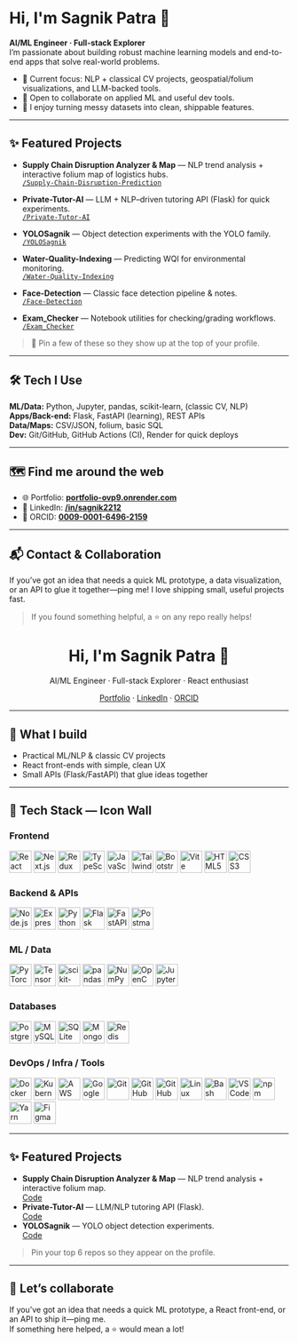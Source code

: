 # Hi, I'm Sagnik Patra 👋

**AI/ML Engineer · Full-stack Explorer**  
I’m passionate about building robust machine learning models and end-to-end apps that solve real-world problems.

- 🔭 Current focus: NLP + classical CV projects, geospatial/folium visualizations, and LLM-backed tools.
- 🤝 Open to collaborate on applied ML and useful dev tools.
- 🧩 I enjoy turning messy datasets into clean, shippable features.

---

## ✨ Featured Projects

- **Supply Chain Disruption Analyzer & Map** — NLP trend analysis + interactive folium map of logistics hubs.  
  [`/Supply-Chain-Disruption-Prediction`](https://github.com/sagnik1-patra/Supply-Chain-Disruption-Prediction)

- **Private-Tutor-AI** — LLM + NLP–driven tutoring API (Flask) for quick experiments.  
  [`/Private-Tutor-AI`](https://github.com/sagnik1-patra/Private-Tutor-AI)

- **YOLOSagnik** — Object detection experiments with the YOLO family.  
  [`/YOLOSagnik`](https://github.com/sagnik1-patra/YOLOSagnik)

- **Water-Quality-Indexing** — Predicting WQI for environmental monitoring.  
  [`/Water-Quality-Indexing`](https://github.com/sagnik1-patra/Water-Quality-Indexing)

- **Face-Detection** — Classic face detection pipeline & notes.  
  [`/Face-Detection`](https://github.com/sagnik1-patra/Face-Detection)

- **Exam_Checker** — Notebook utilities for checking/grading workflows.  
  [`/Exam_Checker`](https://github.com/sagnik1-patra/Exam_Checker)

> 🔖 Pin a few of these so they show up at the top of your profile.

---

## 🛠️ Tech I Use

**ML/Data:** Python, Jupyter, pandas, scikit-learn, (classic CV, NLP)  
**Apps/Back-end:** Flask, FastAPI (learning), REST APIs  
**Data/Maps:** CSV/JSON, folium, basic SQL  
**Dev:** Git/GitHub, GitHub Actions (CI), Render for quick deploys

---

## 🗺️ Find me around the web

- 🌐 Portfolio: **[portfolio-ovp9.onrender.com](https://portfolio-ovp9.onrender.com/)**
- 💼 LinkedIn: **[/in/sagnik2212](https://www.linkedin.com/in/sagnik2212)**
- 🔎 ORCID: **[0009-0001-6496-2159](https://orcid.org/0009-0001-6496-2159)**

---

## 📬 Contact & Collaboration

If you’ve got an idea that needs a quick ML prototype, a data visualization, or an API to glue it together—ping me! I love shipping small, useful projects fast.

> If you found something helpful, a ⭐ on any repo really helps!

<!-- PROFILE HEADER -->
<h1 align="center">Hi, I'm Sagnik Patra 👋</h1>
<p align="center">
  AI/ML Engineer · Full-stack Explorer · React enthusiast
</p>

<p align="center">
  <a href="https://portfolio-ovp9.onrender.com/">Portfolio</a> ·
  <a href="https://www.linkedin.com/in/sagnik2212">LinkedIn</a> ·
  <a href="https://orcid.org/0009-0001-6496-2159">ORCID</a>
</p>

---

## 🚀 What I build
- Practical ML/NLP & classic CV projects
- React front-ends with simple, clean UX
- Small APIs (Flask/FastAPI) that glue ideas together

---

## 🧰 Tech Stack — Icon Wall

### Frontend
<p>
  <img src="https://cdn.jsdelivr.net/gh/devicons/devicon/icons/react/react-original.svg" height="40" alt="React" />
  <img src="https://cdn.jsdelivr.net/gh/devicons/devicon/icons/nextjs/nextjs-original.svg" height="40" alt="Next.js" />
  <img src="https://cdn.jsdelivr.net/gh/devicons/devicon/icons/redux/redux-original.svg" height="40" alt="Redux" />
  <img src="https://cdn.jsdelivr.net/gh/devicons/devicon/icons/typescript/typescript-original.svg" height="40" alt="TypeScript" />
  <img src="https://cdn.jsdelivr.net/gh/devicons/devicon/icons/javascript/javascript-original.svg" height="40" alt="JavaScript" />
  <img src="https://cdn.jsdelivr.net/gh/devicons/devicon/icons/tailwindcss/tailwindcss-original.svg" height="40" alt="Tailwind CSS" />
  <img src="https://cdn.jsdelivr.net/gh/devicons/devicon/icons/bootstrap/bootstrap-original.svg" height="40" alt="Bootstrap" />
  <img src="https://cdn.jsdelivr.net/gh/devicons/devicon/icons/vitejs/vitejs-original.svg" height="40" alt="Vite" />
  <img src="https://cdn.jsdelivr.net/gh/devicons/devicon/icons/html5/html5-original.svg" height="40" alt="HTML5" />
  <img src="https://cdn.jsdelivr.net/gh/devicons/devicon/icons/css3/css3-original.svg" height="40" alt="CSS3" />
</p>

### Backend & APIs
<p>
  <img src="https://cdn.jsdelivr.net/gh/devicons/devicon/icons/nodejs/nodejs-original.svg" height="40" alt="Node.js" />
  <img src="https://cdn.jsdelivr.net/gh/devicons/devicon/icons/express/express-original.svg" height="40" alt="Express" />
  <img src="https://cdn.jsdelivr.net/gh/devicons/devicon/icons/python/python-original.svg" height="40" alt="Python" />
  <img src="https://cdn.jsdelivr.net/gh/devicons/devicon/icons/flask/flask-original.svg" height="40" alt="Flask" />
  <img src="https://cdn.jsdelivr.net/gh/devicons/devicon/icons/fastapi/fastapi-original.svg" height="40" alt="FastAPI" />
  <img src="https://cdn.jsdelivr.net/gh/devicons/devicon/icons/postman/postman-original.svg" height="40" alt="Postman" />
</p>

### ML / Data
<p>
  <img src="https://cdn.jsdelivr.net/gh/devicons/devicon/icons/pytorch/pytorch-original.svg" height="40" alt="PyTorch" />
  <img src="https://cdn.jsdelivr.net/gh/devicons/devicon/icons/tensorflow/tensorflow-original.svg" height="40" alt="TensorFlow" />
  <img src="https://cdn.jsdelivr.net/gh/devicons/devicon/icons/scikitlearn/scikitlearn-original.svg" height="40" alt="scikit-learn" />
  <img src="https://cdn.jsdelivr.net/gh/devicons/devicon/icons/pandas/pandas-original.svg" height="40" alt="pandas" />
  <img src="https://cdn.jsdelivr.net/gh/devicons/devicon/icons/numpy/numpy-original.svg" height="40" alt="NumPy" />
  <img src="https://cdn.jsdelivr.net/gh/devicons/devicon/icons/opencv/opencv-original.svg" height="40" alt="OpenCV" />
  <img src="https://cdn.jsdelivr.net/gh/devicons/devicon/icons/jupyter/jupyter-original.svg" height="40" alt="Jupyter" />
</p>

### Databases
<p>
  <img src="https://cdn.jsdelivr.net/gh/devicons/devicon/icons/postgresql/postgresql-original.svg" height="40" alt="PostgreSQL" />
  <img src="https://cdn.jsdelivr.net/gh/devicons/devicon/icons/mysql/mysql-original.svg" height="40" alt="MySQL" />
  <img src="https://cdn.jsdelivr.net/gh/devicons/devicon/icons/sqlite/sqlite-original.svg" height="40" alt="SQLite" />
  <img src="https://cdn.jsdelivr.net/gh/devicons/devicon/icons/mongodb/mongodb-original.svg" height="40" alt="MongoDB" />
  <img src="https://cdn.jsdelivr.net/gh/devicons/devicon/icons/redis/redis-original.svg" height="40" alt="Redis" />
</p>

### DevOps / Infra / Tools
<p>
  <img src="https://cdn.jsdelivr.net/gh/devicons/devicon/icons/docker/docker-original.svg" height="40" alt="Docker" />
  <img src="https://cdn.jsdelivr.net/gh/devicons/devicon/icons/kubernetes/kubernetes-plain.svg" height="40" alt="Kubernetes" />
  <img src="https://cdn.jsdelivr.net/gh/devicons/devicon/icons/amazonwebservices/amazonwebservices-original.svg" height="40" alt="AWS" />
  <img src="https://cdn.jsdelivr.net/gh/devicons/devicon/icons/googlecloud/googlecloud-original.svg" height="40" alt="Google Cloud" />
  <img src="https://cdn.jsdelivr.net/gh/devicons/devicon/icons/git/git-original.svg" height="40" alt="Git" />
  <img src="https://cdn.jsdelivr.net/gh/devicons/devicon/icons/github/github-original.svg" height="40" alt="GitHub" />
  <img src="https://cdn.jsdelivr.net/gh/devicons/devicon/icons/githubactions/githubactions-original.svg" height="40" alt="GitHub Actions" />
  <img src="https://cdn.jsdelivr.net/gh/devicons/devicon/icons/linux/linux-original.svg" height="40" alt="Linux" />
  <img src="https://cdn.jsdelivr.net/gh/devicons/devicon/icons/bash/bash-original.svg" height="40" alt="Bash" />
  <img src="https://cdn.jsdelivr.net/gh/devicons/devicon/icons/vscode/vscode-original.svg" height="40" alt="VS Code" />
  <img src="https://cdn.jsdelivr.net/gh/devicons/devicon/icons/npm/npm-original-wordmark.svg" height="40" alt="npm" />
  <img src="https://cdn.jsdelivr.net/gh/devicons/devicon/icons/yarn/yarn-original.svg" height="40" alt="Yarn" />
  <img src="https://cdn.jsdelivr.net/gh/devicons/devicon/icons/figma/figma-original.svg" height="40" alt="Figma" />
</p>


---

## ✨ Featured Projects
- **Supply Chain Disruption Analyzer & Map** — NLP trend analysis + interactive folium map.  
  <a href="https://github.com/sagnik1-patra/Supply-Chain-Disruption-Prediction">Code</a>
- **Private-Tutor-AI** — LLM/NLP tutoring API (Flask).  
  <a href="https://github.com/sagnik1-patra/Private-Tutor-AI">Code</a>
- **YOLOSagnik** — YOLO object detection experiments.  
  <a href="https://github.com/sagnik1-patra/YOLOSagnik">Code</a>

> Pin your top 6 repos so they appear on the profile.

---

## 🤝 Let’s collaborate
If you’ve got an idea that needs a quick ML prototype, a React front-end, or an API to ship it—ping me.  
If something here helped, a ⭐ would mean a lot!
